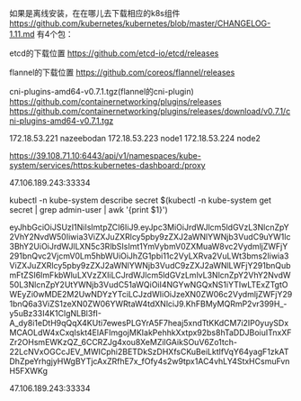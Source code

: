 如果是离线安装，在在哪儿去下载相应的k8s组件
https://github.com/kubernetes/kubernetes/blob/master/CHANGELOG-1.11.md
有4个包：


etcd的下载位置
https://github.com/etcd-io/etcd/releases

flannel的下载位置
https://github.com/coreos/flannel/releases


cni-plugins-amd64-v0.7.1.tgz(flannel的cni-plugin)
https://github.com/containernetworking/plugins/releases
https://github.com/containernetworking/plugins/releases/download/v0.7.1/cni-plugins-amd64-v0.7.1.tgz


172.18.53.221 nazeebodan
172.18.53.223 node1
172.18.53.224 node2


https://39.108.71.10:6443/api/v1/namespaces/kube-system/services/https:kubernetes-dashboard:/proxy


47.106.189.243:33334

kubectl -n kube-system describe secret $(kubectl -n kube-system get secret | grep admin-user | awk '{print $1}')


eyJhbGciOiJSUzI1NiIsImtpZCI6IiJ9.eyJpc3MiOiJrdWJlcm5ldGVzL3NlcnZpY2VhY2NvdW50Iiwia3ViZXJuZXRlcy5pby9zZXJ2aWNlYWNjb3VudC9uYW1lc3BhY2UiOiJrdWJlLXN5c3RlbSIsImt1YmVybmV0ZXMuaW8vc2VydmljZWFjY291bnQvc2VjcmV0Lm5hbWUiOiJhZG1pbi11c2VyLXRva2VuLWt3bms2Iiwia3ViZXJuZXRlcy5pby9zZXJ2aWNlYWNjb3VudC9zZXJ2aWNlLWFjY291bnQubmFtZSI6ImFkbWluLXVzZXIiLCJrdWJlcm5ldGVzLmlvL3NlcnZpY2VhY2NvdW50L3NlcnZpY2UtYWNjb3VudC51aWQiOiI4NGYwNGQxNS1iYTIwLTExZTgtOWEyZi0wMDE2M2UwNDYzYTciLCJzdWIiOiJzeXN0ZW06c2VydmljZWFjY291bnQ6a3ViZS1zeXN0ZW06YWRtaW4tdXNlciJ9.KhFBMyMQRmP2vr399H_-y5uBz33I4K1ClgNLBl3fI-A_dy8i1eDtH9qQqX4KUti7ewesPLGYrA5F7heaj5xndTtKKdCM7i2IP0yuySDxMCAOLdW4xCxqIskt4ElAFImgojMKIakPehhkXxtpx92bs8hTaDDJBoiuITnxXFZr2OHsmEWKzQZ_6CCRZJg4xou8XeMZilGAikSOuV6Zo1tch-22LcNVxOGCcJEV_MWICphi2BETDkSzDHXfsCKuBeiLktlfVqY64yagF1zkATDhZpeYrhgjyHWgBYTjcAxZRfhE7x_fOfy4s2w9tpx1AC4vhLY4StxHCsmuFvnH5FXWKg


47.106.189.243:33334